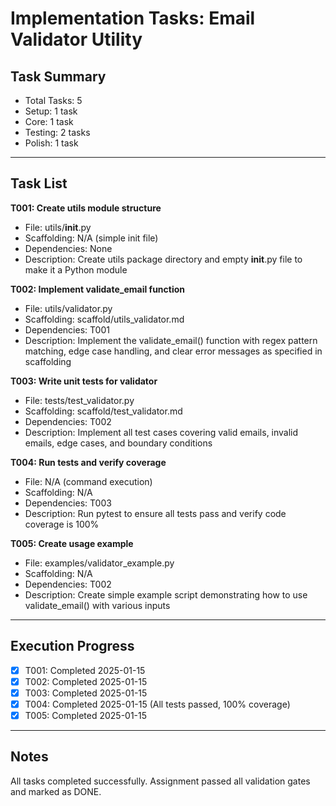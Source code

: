 # Implementation Tasks: Email Validator Utility

## Task Summary
- Total Tasks: 5
- Setup: 1 task
- Core: 1 task
- Testing: 2 tasks
- Polish: 1 task

---

## Task List

**T001: Create utils module structure**
- File: utils/__init__.py
- Scaffolding: N/A (simple init file)
- Dependencies: None
- Description: Create utils package directory and empty __init__.py file to make it a Python module

**T002: Implement validate_email function**
- File: utils/validator.py
- Scaffolding: scaffold/utils_validator.md
- Dependencies: T001
- Description: Implement the validate_email() function with regex pattern matching, edge case handling, and clear error messages as specified in scaffolding

**T003: Write unit tests for validator**
- File: tests/test_validator.py
- Scaffolding: scaffold/test_validator.md
- Dependencies: T002
- Description: Implement all test cases covering valid emails, invalid emails, edge cases, and boundary conditions

**T004: Run tests and verify coverage**
- File: N/A (command execution)
- Scaffolding: N/A
- Dependencies: T003
- Description: Run pytest to ensure all tests pass and verify code coverage is 100%

**T005: Create usage example**
- File: examples/validator_example.py
- Scaffolding: N/A
- Dependencies: T002
- Description: Create simple example script demonstrating how to use validate_email() with various inputs

---

## Execution Progress

- [x] T001: Completed 2025-01-15
- [x] T002: Completed 2025-01-15
- [x] T003: Completed 2025-01-15
- [x] T004: Completed 2025-01-15 (All tests passed, 100% coverage)
- [x] T005: Completed 2025-01-15

---

## Notes

All tasks completed successfully. Assignment passed all validation gates and marked as DONE.
